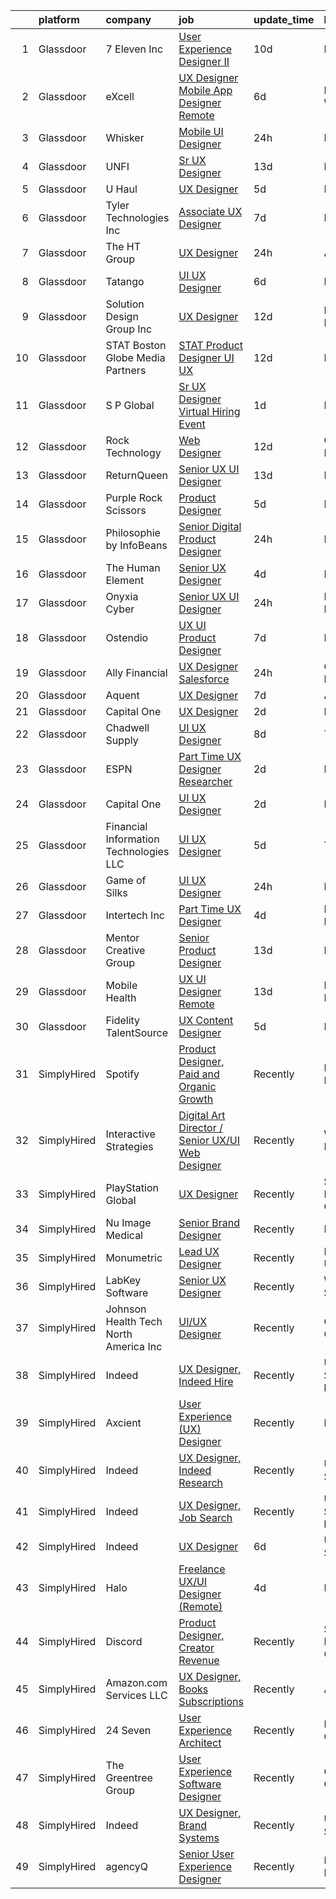 

|    | platform    | company                                | job                                                                                                                                                                                                                                                                                                                                                                                                                                                                                                                                                                                                                                                                                                                                                                                                                                                                                                                                                                                                                                                                                                                                                                                                                                                                                                                                                                                                                 | update_time   | location                  |
|---:|:------------|:---------------------------------------|:--------------------------------------------------------------------------------------------------------------------------------------------------------------------------------------------------------------------------------------------------------------------------------------------------------------------------------------------------------------------------------------------------------------------------------------------------------------------------------------------------------------------------------------------------------------------------------------------------------------------------------------------------------------------------------------------------------------------------------------------------------------------------------------------------------------------------------------------------------------------------------------------------------------------------------------------------------------------------------------------------------------------------------------------------------------------------------------------------------------------------------------------------------------------------------------------------------------------------------------------------------------------------------------------------------------------------------------------------------------------------------------------------------------------|:--------------|:--------------------------|
|  1 | Glassdoor   | 7 Eleven  Inc                          | [User Experience Designer II](https://www.glassdoor.com/partner/jobListing.htm?pos=102&ao=1110586&s=58&guid=000001811e10cda98a1252073a652d95&src=GD_JOB_AD&t=SR&vt=w&cs=1_b9d57c3d&cb=1654066827024&jobListingId=1007881090040&cpc=9972ED6E4FD79B4A&jrtk=3-0-1g4f11jeeq6d3801-1g4f11jeukuja800-d2493598c7d9ad2c--6NYlbfkN0AZh1or1nd4P80EI3VbDMEkHk3WtTTbA7v48SN8PUwli7eEKsXihalT5eu29SHp10Jd19ca7OuAyuQu5wpszQRQtygAVLMkOx3v6UyeIJBa3cEIfhPOMnQxQ-ugoaDD0iJImwaUoNXcGsckQb4mGk9bxsWh7ough2gIb78hZZ7bVT4qTqC8J6cvqLDGmo5y0fGaBN7jvJ-cKGD5yuEk51EbcE56V7OTafhVhO4eO_Zm41jVE_vGxxjcf1CD78MaYK3FLzrdOee4Fnb-VmBl1vmIw9HubSRt2AnXq9vhGFLp6G5hnh1AND9do36NRsW6K7-mpX24a0dXyiQIWTpUty2_yH1yzZ3z8D5hIqXeqJ0vgjLxr1DjLoltOKJxmuZxpPqhMKlA9WVlLWaRahnL9FXxfVV6YyxZvlzurDVWsVHJPaPvL7-g4msYO5ImZ5PXgy5kd0sPcmYTNVB_HRXSu65WfNeWgUaljP0zKf9YffZCSKNtXoZ7hG71pUcnufTN_jBApnDqAVAyL0EXVOPkpTbj4QIQ06OQSukVpCEOLGY5ezkWhjC9CZUMkpggQl2z5TC5joZiaSYeJCkmDPlwJ8Bo58eMKW6y10xeHBAXi6kKmZ_9sAHzi2E0ne2HLtQUzeDvNkK1s-V1LKfyKTOH7QT_QVsr1Ld8N6q1n0l2XQ-BGC8M9dprIXoGLqxOw-rybVi-uxj6J5xeDVWzrD69dLCoHoN67oEnQmE%3D)                                                                                                                                                                                                                                                                                                                     | 10d           | Irving, TX                |
|  2 | Glassdoor   | eXcell                                 | [UX Designer   Mobile App Designer  Remote ](https://www.glassdoor.com/partner/jobListing.htm?pos=103&ao=1110586&s=58&guid=000001811e10cda98a1252073a652d95&src=GD_JOB_AD&t=SR&vt=w&ea=1&cs=1_19053f4a&cb=1654066827024&jobListingId=1007893471128&cpc=9D6F0C30B1838A04&jrtk=3-0-1g4f11jeeq6d3801-1g4f11jeukuja800-fe70f228b92b9f8e--6NYlbfkN0CmxzYmQvvXo95kKnv9JczyZxfBvvIE5_ipFU4pETan2PUf7RwB_ja8z5Yw5mPkjDcFwQtlFRuXTJUyuxlTGSWLVJNa4AG6IAZr_7GmNugtHG5P2NlQI7Y8AGOW02QaSAN9duaATG8qXuiet_5xyUrL1pb5O_F9LA7f9e5zkzLXTdrycdtjMQ65xlltBIAlZ_GlWVTX60avX_vpXX9QeD8xWyKBTJlG-tOnEMBQCWhX-q1jnM-Xapr4jEZlCW38RfmkE-hRADj2X0y4vCg04jr3dTDenmBv-7Qi2F240Dkl8t8FP0Pp4Bgn3cxwuTjCL-n8Ab_VKcj3vIrdusXD6913RmRq8g-fhHpEaAjzxz9lS5rKRJGrMJSDT992I_k_ZSpJ1A_s9I65RcN3TimM27t4zx8FglvpwLBL9dmXzLDuL1RszPzkS1kDi7h-Eqkj8qclUf1FwJwkQDH8Tfae2gl92nYUeC14EHTyIrkIyQFPjEhO60n95BBN5FAou8iHB8gIXNd8D3rncoqg3NiwN81zkYF0oTUebP2zQUgWWIklOnSqo2sZ9kR_FaNUUSmx_JBH2Iu9Lb0TaPiExtK9oU3BxJD3edJlE8lZkC2sUFfo7QnpQEmM45EM2GzRDS2dsrlxy2TzqSEoRcmuK_qoOjD-JcLabosGxlmISDhfSlr4pKlhITVVe_4H0HTanK8RrmXUkTlH1l9688XE9pMQF1o_Q8xypUB4WVShsa93hi_pTJ4r0aa3EYw3eAwuuUpM9y9D_jD8v6ZZESFOEIOsU2lp6Lj3xIQMFI5N6ebSojWrWj0ZlzkhEvY9PJBLQ65WArfvsKIlCkwFhj1uN7E_dn-hkHcKLGv1ZS1BeWVaGmMPouaqK3I_bdQHIohLM2OhpS0CbpSGUIQMJIb5xgyvsj4ZqhOX8hkEWlfAySXEyHlrgLLhVZXABRStWS55AeySE5vK6cXTPMrzoVRcJ0wazbVJslpY8e_TxYwXUxtFXLzj65aO9jzeaFDbrN9w32w86qs%3D) | 6d            | Redmond, WA               |
|  3 | Glassdoor   | Whisker                                | [Mobile UI Designer](https://www.glassdoor.com/partner/jobListing.htm?pos=108&ao=1110586&s=58&guid=000001811e10cda98a1252073a652d95&src=GD_JOB_AD&t=SR&vt=w&ea=1&cs=1_b61b8827&cb=1654066827025&jobListingId=1007906987829&cpc=E509DD49A6927373&jrtk=3-0-1g4f11jeeq6d3801-1g4f11jeukuja800-3e63ae35ad6425d2--6NYlbfkN0DuO5AyZ4DbdVEdCWdwRW2X2xQLnXYxTgC22YElx7EXc8msMH0mY6KKmy9iETSqPoVG68_ymrySiBqnT_Z-kgUnZ7-8t8PHgBNZhJB5RmVN2egvIOAqSIUFXIpkxnT2hnaFxXIXPlKXPkHZJgtupdkrxL5zaVKiEHQ1wletxAELzj_eiLjuE-c5ZDK9KOIYfUeA1zwZctxRKBne50ee5xGtXKM1fAd1APGbrPdq5vQkTrpEfnfczJ6eKnp08nh784rFzkrbFBKUHv_bBbsS_kL_7zPrwc02h2ve4zCWFjXHkl-hVWb8OXW30S9qIXl7NmCH0zf6h-_tggUFlNzOmL0zDmgXmabSSBG6YAF6rcZR_3wYjIPwH4bzFkn546j5pCz5DpHs5eEqklRGXeLjmnrNy4knh5WsND7di9YrZM9kAcwtvEPmvgXAhuUJdkkbhsd6JPM-VXH5v2WZe884fzb-pamm8kaI7deJ6BQ1Ysbh0bZcE40TWT6NvCUWaKZKlsPF9I1LNyXGQskWGFEjIpkIn0S9TXGqb9jGtIC2qZOX-w%3D%3D)                                                                                                                                                                                                                                                                                                                                                                                                                                                                                                           | 24h           | Remote                    |
|  4 | Glassdoor   | UNFI                                   | [Sr  UX Designer](https://www.glassdoor.com/partner/jobListing.htm?pos=126&ao=1110586&s=58&guid=000001811e10cda98a1252073a652d95&src=GD_JOB_AD&t=SR&vt=w&ea=1&cs=1_6a894c7b&cb=1654066827028&jobListingId=1007873321745&cpc=4050D81B60456B41&jrtk=3-0-1g4f11jeeq6d3801-1g4f11jeukuja800-c7a8340897f1dd71--6NYlbfkN0C-wnCPrKf4sNZM-8gFtf-ozn94u3FhprDu0A_-GtcYmttxOUYELTATPbGAzpPgvkqZGRX7VDltwEGc6ng1YlaVdWa6VtH--mm3XWGATLVNnXWOJlQP7Q3r2GhMJaz8bdNavjD8U_-I_53Wk42Nf-sE4J7yivHeNFPLjnfl7MoydYpSpzZ06iVP0bq5ufrIukKmo93WHL87xbHgKJMx1FjjoZ6vjjVyI-Iyjtd_8-XSIdv_XaafGDdQMoXHkAvyBhRc-VaOln5rvHgDEUpwFSwg2Ql0uXUEumRAuYczAdn-enwWe6wafX4iREEvd7W6_PiGlrX-kh6ccmvq4onWxxSQmABzPVqk5Zc-eDEZkWAck829U_HLTz3lNiE1YbrDqWgL-Eus3YzrKsMuzgVC93qAXQiB-y6534aplVlsJlNg0E4saKjHd3t-1UzlX75zvJK647ob3tLA8XGmA3lC9AGZeNeOjSAUogx9-IZWTVbJSh8FxOIY4E20Kf3LMjJ4JKU%3D)                                                                                                                                                                                                                                                                                                                                                                                                                                                                                                                                                            | 13d           | Remote                    |
|  5 | Glassdoor   | U Haul                                 | [UX Designer](https://www.glassdoor.com/partner/jobListing.htm?pos=130&ao=1110586&s=58&guid=000001811e10cda98a1252073a652d95&src=GD_JOB_AD&t=SR&vt=w&ea=1&cs=1_1e97e926&cb=1654066827029&jobListingId=1007895510384&cpc=FAE5E775D180B2FB&jrtk=3-0-1g4f11jeeq6d3801-1g4f11jeukuja800-6d56fbbc994422c6--6NYlbfkN0DdoLzd2nH_jHSLwr2EyTkavNA8xpnfBmQyA5D2SPCveCnv5ZK6x1JNIX0UHuNpBd3nih62M0CfBBeQwFmqa4OFvfmqII_jlNVnJYkWr8AfH5npyoVabNhQFG_q9yMp9tlF-g5MbXN5tymMoVll_Hg2FUSPzXjWmEzVlPkOXInnNIJK2CUdd1W8HmJULmKPC56TRKYQTAKwCmU9GdL7FQpWdQRrzEtulWKEoElYwYBOMx4yeMY_iwm-MbVEhouZrapQ2mdwj4V6lj1d3TxVa58C9cNj8rmu6ZNwuD9Ci4mTmqU9sjIcbIXeWjiQpDe3qGOxo8IUmlFoQeMpOqtLinCDitKH7xGs9gvGinqNUdbE8JfrR3Z-nmBiMCgNmQsb-53GQXwoQW_yNOKGfKC6Sgx7tDUpDV2wCmM2f6r56RSVnYRTgNx2PqcFpva2HZnevpU8nIrvf6g2S-55cZHJWB9_i5KbmlranR1esvI0gtLz76y7vyx8Z3us)                                                                                                                                                                                                                                                                                                                                                                                                                                                                                                                                                                              | 5d            | Phoenix, AZ               |
|  6 | Glassdoor   | Tyler Technologies  Inc                | [Associate UX Designer](https://www.glassdoor.com/partner/jobListing.htm?pos=113&ao=1110586&s=58&guid=000001811e10cda98a1252073a652d95&src=GD_JOB_AD&t=SR&vt=w&cs=1_47fbaf88&cb=1654066827026&jobListingId=1007889296430&cpc=7AD1D84939BBEEF3&jrtk=3-0-1g4f11jeeq6d3801-1g4f11jeukuja800-52ece1768a858e83--6NYlbfkN0CeE3Wp1M-8tH35RiH3f1Z9bIMggqs9mWwktycFHRXbIf7vsqZ4_y01ylFrHTYta8MGGodIM6JsB7ZUbwCAD5cuLNmrbUydNcPRQjoLJAPqa3xeVfaSSCAjRWP_yCtohzOftj9U-4VHt8tGam8kYakPX_ikKU7YLU4zn5XEW2GZLfuefU88j-HcT8Fne2PEtP6Fldvmu1r_546czJILtKo_snwKm6l_ssQvNGENkiNfYYkAiWfiLZQJPxLkqexC4GiCzKP7lhTC5fMOoVqhOCbjgGx0gc4dms5iOgC0aNKQIbf4cFsnUdiVDoFQpP8itWUCkeXlvYcy0eZhIOC88p9QEsgdFOf1N09xLxf4bgJ2GggdJfGocgGZwIopwnbWIFsWDmHBfGgNY2WNhimiHu5xG-mk9_cksLuKxd89XmiXK9pu2U8QXfZM6B0MtOnz5zW7OI8LrWY7cox2D_ebclKRsaGlVbKg7EjD64NgMr9BCkCjlk061eJVQY2yzVjdlgfBPNT6hBhEPE9_cAYHr2fZR8llYnhpZPo%3D)                                                                                                                                                                                                                                                                                                                                                                                                                                                                                                                           | 7d            | Plano, TX                 |
|  7 | Glassdoor   | The HT Group                           | [UX Designer](https://www.glassdoor.com/partner/jobListing.htm?pos=127&ao=1110586&s=58&guid=000001811e10cda98a1252073a652d95&src=GD_JOB_AD&t=SR&vt=w&ea=1&cs=1_28151b01&cb=1654066827028&jobListingId=1007906371927&cpc=87A0A889578C8297&jrtk=3-0-1g4f11jeeq6d3801-1g4f11jeukuja800-4f70dc5883ddc19f--6NYlbfkN0Bra0s3zilufhc4AteKADJ__EYx4e15zFOxHvpj1gP3yFT6O1VqDoAXxp_WIm083I5A_N_Vc-eQ1p7qO7s-PUZ2bmhGhrHZDKo4SR9SC8_16Pjws-hDuOh22-5OHoTwv7-bh6KwzNr0ruDmGdMwGhJNlQk0OfbYthSnPGuoEelyIYVTdHOCqzjtvC9bkYujBjH81hyddrMtNGjKg-y1i8hpWZjwZST3YDsCgrCkx6fY8EVdrI4cYiD4BRz1gjs4IkOdAU2J3Exh2bSiQa_FhPtI7Qhcc2J5OJyXSxZARosCLF6eUCQ0UlMQtiB1URaFX_69szRPwzB2XuOLRfiALf8nj2flI4YPJxWpB1W34FewxnJxMpwbHVxrkrs1o9x8j3jnlpR1UEhkWYZrrcPTr5jvRWCw2FLZHBASGluxmLzNjdjLpOwvfe0aqOIc67jWP7k-NeSKORDGGzgJARXaG8PazjgQWAWu4ucPl2ArCbfGq_njJlQ60JHMy39FOhch4xY%3D)                                                                                                                                                                                                                                                                                                                                                                                                                                                                                                                                                                | 24h           | Austin, TX                |
|  8 | Glassdoor   | Tatango                                | [UI UX Designer](https://www.glassdoor.com/partner/jobListing.htm?pos=104&ao=1110586&s=58&guid=000001811e10cda98a1252073a652d95&src=GD_JOB_AD&t=SR&vt=w&cs=1_cf6f99c3&cb=1654066827024&jobListingId=1007892783494&cpc=AED165184C5D3F86&jrtk=3-0-1g4f11jeeq6d3801-1g4f11jeukuja800-86226a80397e73df--6NYlbfkN0AHVN_DsLU-A5BURTeuu-K54DlyXcfYmaw0RHILtua2zC8Pf7sJ9w91X9lZeDz9zQVdrjcnOO0uEEzciC7ezoQso_x93dAuaAfO0K2LWHfhX45WT6komYLBecdv9Kb5osAamsYcXo49AIPYg1riNIxghXm2DCJjKztjCD7moMiQ68DRfKFJysmeHNoxqFaHvJxJ96e6mYzloiWtyaIoh5ns_qHlRgfSp2AdsqzMDtI1JX1EPRJK0O38wdPq2ryqb4LJ9zFgrbXt-4536-SgEXZhYuiVrTPmJefg6FuZgoFTZtzh7PIDywhhMfaYCyH3AANKMvx4el3_OvlpWRwZF_24tOhocvd-BfH4_MVGTOoVduEee_PNLjMa0Zw55ccCuew8lKxZpgE1a5POrNzbJimK7YeCcfx4sp-Yjc44TKMKqItF1sO-wl3zEYDeBN664oiN-pU4Ap4cxaEZyRYfkYsH5o-7X6TmVDE%3D)                                                                                                                                                                                                                                                                                                                                                                                                                                                                                                                                                                                                  | 6d            | Raleigh, NC               |
|  9 | Glassdoor   | Solution Design Group  Inc             | [UX Designer](https://www.glassdoor.com/partner/jobListing.htm?pos=111&ao=1110586&s=58&guid=000001811e10cda98a1252073a652d95&src=GD_JOB_AD&t=SR&vt=w&ea=1&cs=1_57c58d80&cb=1654066827026&jobListingId=1007876879292&cpc=C49818E30565E1C5&jrtk=3-0-1g4f11jeeq6d3801-1g4f11jeukuja800-ec724255b691a8ab--6NYlbfkN0DpqBsCPRP3Z8s-NZYZWwTMIB1C8IejLqjZTyOhZKhITZxOkYTdAUuvHcLGXP_1gk69f8uXeulR3YUXAWz1XBJ8BG72hrEh2VdSVP_nfXURpO4_ciMwyW8joeZvUmpssjBGT4R8AWKLYZq4Vq9Fa_VOfU52Hz9aUGZKV9zA6qYioMl7LJNM-KUv9IHQBMkOcmwVegNJOYy2ne0dIGHmmZPwb-LEOZlWO_WdwCeH6bK_WfC-e86VyC4iD3HtQSYMQtc3fwCO2PzbaJykV4kS5Q_jlvAbkhcaOfvmdb-OzodsEixv4AeRBi4ghQfMQFbSce9TmpQRzet25KKVewkOcaJ0W9Ut14ZAA81a32ViMfeJwg7IDcUEwX-VVpcKsy7Lh_A7E6OJQNNb6Ian07V9FiAbDKBNQ9b8oLBBYdzktcdMx2FAoIAGs_3exk4d_JJLKTpkEdNviClOzikWpQDT1hE_Z29h0dS_xCOkh23JuE5542GV5Ap35Wsj)                                                                                                                                                                                                                                                                                                                                                                                                                                                                                                                                                                              | 12d           | Minneapolis, MN           |
| 10 | Glassdoor   | STAT   Boston Globe Media Partners     | [STAT   Product Designer  UI UX ](https://www.glassdoor.com/partner/jobListing.htm?pos=117&ao=1110586&s=58&guid=000001811e10cda98a1252073a652d95&src=GD_JOB_AD&t=SR&vt=w&ea=1&cs=1_1dec859a&cb=1654066827027&jobListingId=1007876537479&cpc=4050D81B60456B41&jrtk=3-0-1g4f11jeeq6d3801-1g4f11jeukuja800-a5ada7b7327c7f0b--6NYlbfkN0A-tKeTEZgZ4GEqJFjdxCA7ZSt8RYfIyxOkRzZJeThYzLpo-3kQdGumoNC2dpfgqvdtQPMx_Gz-BvtdS0l82SJTfBsclSZdYPYoSDmagNinxfaKVUqKpRtXSvrHgESy7-8nNODm3ia149Ikk_j_Pl43eUGSRfsVY4iz_GuEt6mQBtTtcXhTscBUj7GuJdFZMkk5o7HAJmhVpwJbYaEbxClWA5DTv64H0MTQitEz0jROnj9MILbDXTVCPkrzg_7QDld8JxOefvYhX3XPdhjjv2ZPIoPa8QznP4jTwq1Ohy9cAZ96eOnsQf0YqHjiSKCDjZA9Bj0JUXK6HLkqc0xBBNfI5qMNgexYcFwmMlgGrQrzyxtqVjVmRfMxcqyWsa_O7o_qKOu82n6hP5R43y_TCQVM7ODrf3u3dxKg2BMOyg5KwU46rEzIr6-lSnqIG8RT8ybGq9fxYgX_KoiKkJrzFM-70WWLidPKIjDlAv5JDqoT8uDHS01RiXl0kAhDG0q2Bqa05yQrQxM2Mw%3D%3D)                                                                                                                                                                                                                                                                                                                                                                                                                                                                                                                              | 12d           | Boston, MA                |
| 11 | Glassdoor   | S P Global                             | [Sr  UX Designer Virtual Hiring Event](https://www.glassdoor.com/partner/jobListing.htm?pos=112&ao=1110586&s=58&guid=000001811e10cda98a1252073a652d95&src=GD_JOB_AD&t=SR&vt=w&cs=1_f6fb839f&cb=1654066827026&jobListingId=1007904378289&cpc=0AD3DB1A95BF4639&jrtk=3-0-1g4f11jeeq6d3801-1g4f11jeukuja800-4c860de503127c09--6NYlbfkN0Btxs39KmTzjw_u_hUXcyTcLpNeUj18C2Nw5A7DCW0FWOPSvZxadnbHK26z7qT0XBRifWtMAfiuNoAFqhP8Me0xlXnJtHd869rWNpTrModt7NmINq8F3oVzTuxl2ofy6QkC-b1prC9KRdK7d9cy2U-4hEczrpB62itn3ovTr423jESQxJSPLH4cwsQJJMysb0Is15crmaAfBITeUVpbIwSWe-4g1DUoDAo0C2Ku1OYy3WvDIHU9rCD070NUsLYxIO-esjmp0W6gAScuSXSzqWMY0SL1CCl5rKXw4p-Ttv8S4B8-gJXFtm43mvy8yjv3KBI6lMJG5zYNCwneSwCNg3bRSR_mI1fugE2xmKPnhkUcCl-Hm-o_3vSIwYPgX1F-4nbybJqBuouSc2AARfArSmDo7YQ7sMH1SkMyqVwZZdqdPqs28K__efJWN45pJvTv4g-86C7wG49ejMHNegbyhkoCB5N1ugXcI1093ft1Z2MejuJMyhhdaKU_pxWVwOOeosbdpe-xagmOAiotlOSaTnVD-tfnHVmdPJD6Pcoqwi0HEctOaBqXRuYq1Rz-k7-GrgiZM26MFGBBQvI3PY_hMzx1rY3RaB8maDR02P4XyU8pqSwnpPOh30zhwW47VIFFK6zdWQfqNtCtnKbE_GxWYXkUrTvm8iS4a7JfBaU8xVBdj5UQ3BAz3LlzQ43I1pLD2sVjgVl5IGEHU2kAMa9shbAkj18Ggo7rKGErK_y_5VcqflXwyZE8aYSX)                                                                                                                                                                                                                                                                                          | 1d            | Dallas, TX                |
| 12 | Glassdoor   | Rock Technology                        | [Web Designer](https://www.glassdoor.com/partner/jobListing.htm?pos=106&ao=1110586&s=58&guid=000001811e10cda98a1252073a652d95&src=GD_JOB_AD&t=SR&vt=w&ea=1&cs=1_f40571c4&cb=1654066827025&jobListingId=1007876248882&cpc=C159A350A118AA9B&jrtk=3-0-1g4f11jeeq6d3801-1g4f11jeukuja800-92d0b4dfddb5212c--6NYlbfkN0CB1tmP7rfbaHtYFmPjg1Xv8BJr6DUbyz0HQmM4H563Al8kPJhEN-iuDqENykkpud67AeFZ9aw3LtYkPWcUzebcX7MCfuu-QQxUVSBjIAqWYE7D-BzFm9EcsZ8h1-S0zg7kBAPHz9-cHEWcF4kn50NAVq52ZWRtZpKlyjpELrCtkTGcSO9BaDob_Nh4GK2WI42oa8keUEzzMp4L2WzUq6spv_yhAOG9qmgnJwANZJptp0AksrRCROXi9HfyrOSSOFl0j_aeyxrgD6J2SksUVK65UTNUzorn956bEFPHCrCAogyGoN77Op3mGGqUn7U2DGlEARQkYIyUhO-iJjhw0Z63uGey5HzPKFy0lFs3r9C4tRCb0U9KBp18eiUNSGtKttqFGafXE4iCeK-jCn7I37FqUHmyX1LZENjqjxACtxP6A5jXf8U9vweLcJkjmFniMUkASHpRHtiCrEWOCbJpbKhy_Z83TkLEcVv0i8GX8I5CMXVGGvKe2DNr)                                                                                                                                                                                                                                                                                                                                                                                                                                                                                                                                                                             | 12d           | Cedar Rapids, IA          |
| 13 | Glassdoor   | ReturnQueen                            | [Senior UX UI Designer](https://www.glassdoor.com/partner/jobListing.htm?pos=101&ao=1110586&s=58&guid=000001811e10cda98a1252073a652d95&src=GD_JOB_AD&t=SR&vt=w&ea=1&cs=1_992662d3&cb=1654066827024&jobListingId=1007872728193&cpc=C5236226369A027C&jrtk=3-0-1g4f11jeeq6d3801-1g4f11jeukuja800-8a69bf3cad1f70ea--6NYlbfkN0Ai4dS-dwPr4eP2-4k814TqdKkj9I0lcDGY6A5U1X7Gkmq_R3dbDhMif8K1umwnkZNGqhC4_pfT1zm_V4oFX2VDs99pCBjHDfhiN3NTmZ0VBhGyAELavXs2xjdBZZDtyIXOzhw5W68_Oi-n_aCaEdUYcYKqPItQ36q2y5S8Yclmubhiefyep329M59b32us_zp7Ni_gF1QvmpVtSp-Sk8HLnzWF5kSpI_3Cr_0YWRLAiVF8SP7_npY4BxOEVPzVth-e1TFoOANQ_j-X5UdwZT4jEANYbfhCapt5I1f9BxemApJtEQhjkPkj53E6hfeH_syOLbPA4pae8-0gFbsprkoHzQTzWXHv0KEe_RsgR_KqM7oanWe567o8Lxdy9-V5wn-Dw3PZxiE17ErxvMJQM9ATIwmm0Gv6xKcG_0JUZqCXIi-rbg-vLdYqYeInWLFabCQjTMRxHSeKBW2FLK8FkVTH3WHaF8UQg6aaSB8IHFvrXMQ3vaLybMOjJAN6u43qFQtZK8cnJYKnwA%3D%3D)                                                                                                                                                                                                                                                                                                                                                                                                                                                                                                                                        | 13d           | Ramsey, NJ                |
| 14 | Glassdoor   | Purple  Rock  Scissors                 | [Product Designer](https://www.glassdoor.com/partner/jobListing.htm?pos=115&ao=1110586&s=58&guid=000001811e10cda98a1252073a652d95&src=GD_JOB_AD&t=SR&vt=w&cs=1_52a66627&cb=1654066827026&jobListingId=1007895212083&cpc=5FEB1BEB8E14EF52&jrtk=3-0-1g4f11jeeq6d3801-1g4f11jeukuja800-19209a4e7ce6e273--6NYlbfkN0B9CJAjumQvo31X8FUvHYg0gNPS0rTJ-uJjWt5JfkEMII10vzOjbNJo6SQhCT4L7RAU6dtdEMhx8nmzmg3wfk6BhM-zFzZCODVrclYp7WjOWs3tGfzj4XR24wIewklUtdIwkGmUxB-lp8SCFGi5DovRpJU5XISOiy4Ol8SHKbhJQCa7LPvCMyjBo6z0dF169_9ncGXOcY2BWZtkDael_sfDXRpINhYBB8HD7jDzKIrwy5O5n3YF6Ef8ViA-yFsiYcX1m-b9J015MRLT2Q8ClaWYIfNKTRp5zubVA7y2aqYDEAhjf_qZdbUvsCJP1N-1-EYbtj6rSSh6En5eQ1MPv32mNLIO1dETD4FExYPYM9VNyEV-oc8-wXaoE_0L5UuiGvt_oZSH1htqKXh8q1vu0eROOOxP0tsJ98mxEzs2Bq4KdYTKXcEE94s-YfzXyQtEy0QLdqRVWeAklyIDH5pN6tQcQ4EPiyFmST1kdTAGAzYtBLAZV2OquBEjxf-qcNrukjQpdGs3vwBgTA1GTEVYYNEf)                                                                                                                                                                                                                                                                                                                                                                                                                                                                                                                                              | 5d            | Remote                    |
| 15 | Glassdoor   | Philosophie by InfoBeans               | [Senior Digital Product Designer](https://www.glassdoor.com/partner/jobListing.htm?pos=118&ao=1110586&s=58&guid=000001811e10cda98a1252073a652d95&src=GD_JOB_AD&t=SR&vt=w&ea=1&cs=1_78c34197&cb=1654066827027&jobListingId=1007907174777&cpc=DFCAFF9DFE7B86C3&jrtk=3-0-1g4f11jeeq6d3801-1g4f11jeukuja800-11d7df0bc424287d--6NYlbfkN0CxNHn9w-jtTWe_RZttFxaIHe43K21EFyXUp6qq9_pyzrZZY9ivqOpdBrjA5zne8Z4XuJv17ljC7zTTe_54BfR9zMGsuut9wA2QO7VS_U1kFAD8TzewTEoddWreZzTg-8MxS-fbAi6tKUCfbEQiGbtBV4yz-iBw08WJYG5TjsHowXtb2PlmpMk5_939xuErRoXOhjFsefeNiNnEi4TfvXI_e7BLXXomA9j-67t1OGh8jx5xNCMUI1DRHnSB4O4AW3gPY_wHyNXHsJOJAclROVNFnsD6cwgy8e77MBaSG-4wxrIufilZr04eoPc1xPFE1mgF0nzRm_ArXSy8OdQzeASJi0DbgDiva4lkLxAUrXol7I4HxWpCIMZjySivDe0oTn9r9o5oz8eVZykZMdBjBOV1yzM74HGAy81TGBAtZnWHBOX5cudEFjCR8H4pnrbphWTvEY_wkekxvKkn5RKRBwv4PAqqITrIta5pS5JJOvkF3XHj8vnHBdqoIghyEM40WSryfdN-kv6qXw%3D%3D)                                                                                                                                                                                                                                                                                                                                                                                                                                                                                                                              | 24h           | Remote                    |
| 16 | Glassdoor   | The Human Element                      | [Senior UX Designer](https://www.glassdoor.com/partner/jobListing.htm?pos=128&ao=1110586&s=58&guid=000001811e10cda98a1252073a652d95&src=GD_JOB_AD&t=SR&vt=w&ea=1&cs=1_27a9fad1&cb=1654066827028&jobListingId=1007897470164&cpc=7F925F5888094D6A&jrtk=3-0-1g4f11jeeq6d3801-1g4f11jeukuja800-d5a7ad6d1badbf94--6NYlbfkN0B-4aMNbqqxVIdaYOTyxSUcM8h1RPqdtK05xNJaaPAcfzUs6sULcK4jby8Rm71bT-7vZHucACQb1wRe0Dt6-jA0ukt_bigs1yp8OBpGxpjSu-pf8Kw2wZAWXVsgFqHg4J9zmkzeMFXBITXybFyJWN6-S8ueXC_gUr_XfwDu90xfk8SCZ1CJ0YhWbi25EwgHR40ZHznWnO62maXsTb_xqu8ASxXEOVIfiTqER8m5t0p-95zpQ0MFIbHQ-latByrgzpPIYVLVMrH52Fr5L_6S7Fmc1AzchhFazPGoPF0z2VmOuJQZCAY_Ux7peLOv6-RvMPbmPoGs3IXpcSrYEkFi3zDtkTtD5TNewyty4STNOy3IKGEyHyOKsLtpAMcgK0n61sXhb-pPYNTC5a90c3Fx5RWUEHWOdNRyh2LmlJ_SJ0Ps0RflcKI7zhjgEBLo6WvPsIrsrNyhE7CchXfDnQDxAa_lqfXoTbNkxoh4QX483VI7qpYJ39WP9rXMVBqHfPtaPSQ%3D)                                                                                                                                                                                                                                                                                                                                                                                                                                                                                                                                                         | 4d            | Remote                    |
| 17 | Glassdoor   | Onyxia Cyber                           | [Senior UX UI Designer](https://www.glassdoor.com/partner/jobListing.htm?pos=114&ao=1110586&s=58&guid=000001811e10cda98a1252073a652d95&src=GD_JOB_AD&t=SR&vt=w&ea=1&cs=1_14c5b9ce&cb=1654066827026&jobListingId=1007905446938&cpc=EE7F0D06914A6BE7&jrtk=3-0-1g4f11jeeq6d3801-1g4f11jeukuja800-cd57ec04e1eab9e6--6NYlbfkN0CvahHJL5dpwIe5nlYo2UZJB8CTXAEl9vJAxrd3EfdRQS1igj9bvH6yAfNBScd8SMl1PnzY6szrYN1O_iHdXQ8XlRjY7VR3I2Uag6mlm_zFS8wEe7berVRHVY-eVhKnpUOZLdEeN3KrLd1oc8WKWWrM01uefvtskJ1enseeC034BgJHnP5pjT6kzh3US74heOMWLoY4bIoTItDcHwWnjbiFKSYMp4yGXDXz0w8ahdPQMKTgM38YHPmqjUoF-C-sIsqwbHBEtg3SG2bh_qeOon5h14W6qaJGhDwAOtJDR3H3muqSgfs3pHC1ec6tOJG2ZBp501aTGTJ_m1tZQBrCQTEb4I0-LAlf889s2VPSbft7pv-BY6jBUiLK5CfZYUfjIaB7f_og7oxb6mzhO323RMPvKnP_EXVOGgIqX9nckq8ORYsY61QFxsa1JenqZYlLbhH9qz7IViFZoEurl4UDaef5QsJSe9RpY5XvkxETpqPCjd2DyalIkv2j0aVBnNPMnBmVzmTrY2pB8Q%3D%3D)                                                                                                                                                                                                                                                                                                                                                                                                                                                                                                                                        | 24h           | New York, NY              |
| 18 | Glassdoor   | Ostendio                               | [UX UI Product Designer](https://www.glassdoor.com/partner/jobListing.htm?pos=119&ao=1110586&s=58&guid=000001811e10cda98a1252073a652d95&src=GD_JOB_AD&t=SR&vt=w&ea=1&cs=1_c3fbaa72&cb=1654066827027&jobListingId=1007890737764&cpc=5E31031E1AFF45A7&jrtk=3-0-1g4f11jeeq6d3801-1g4f11jeukuja800-366ecfa6a6196af6--6NYlbfkN0B2B1KzcLhqbuPpTpkb1CGfhx5yEF2EjUEXx2RoUUdVqV5tDaYBc7qTUdiWJf-bTZwXoCe1lXaRxyEOSyI05uFLgoxuuZ-AoBEeaH6K8WV31zKgosMkwKaW_6wUrbiiq-oqf51_4obbezKCb4kIY9IDHOznaqwpzTikRiB3TGcp1HErc_jr9lSaRA94PMh7rHGgQFCHoaGCpMcWK9TiZQbG42xEAo8h1duyaB4tQj_FkeoP73hOiZSyYmU7y0cLO1Js8p8kfXbd89KN0WN494vS0o86z7PMZ6u7_Nwn7e3NBfD-LpdpA1IprdvlP7w6GOBVuKVFklKGzmnU9Lhp_XV80vRudqVuXrAAq7iAZdh3-8zZOmcpxh9s_7eQlZV3XvL68_vkgP8347ERc58LIoD4HITLjsPij6wg7oSglrfGdqrGPf70hUGIH2A0HO-OQG0PM1-JzjQ6ztZvNYjDzyUauaCbSEg8yxk1UAWaVxdTYUD4ZQBGuX8HxcZCt4sIsKg%3D)                                                                                                                                                                                                                                                                                                                                                                                                                                                                                                                                                     | 7d            | Remote                    |
| 19 | Glassdoor   | Ally Financial                         | [UX Designer   Salesforce](https://www.glassdoor.com/partner/jobListing.htm?pos=122&ao=1110586&s=58&guid=000001811e10cda98a1252073a652d95&src=GD_JOB_AD&t=SR&vt=w&cs=1_566e8e85&cb=1654066827027&jobListingId=1007907061309&cpc=334ABAF5D42DC775&jrtk=3-0-1g4f11jeeq6d3801-1g4f11jeukuja800-a0de87e6276bb79b--6NYlbfkN0DJ5QQ_XkAtnGD7OtNJBPWnMWX0-0yeBIg3SyIy7sPtwbzsSHHn3ObDFBkKUa5OGl-jgazuz4eOBaPIH2gNlEf7nxPSp4E5QCBJlaDBO7B-KwcqIIEbwqWt7luQFINKvQTUtsgrQFXo1TChOaphwip_F1yZB7o4wyO8D6pCiNVnLzrluzZQ8ul4G8fgNnSwtPzYXLhpqTG8hAA-DoWUMDSoEBTNkI6KCVXWiRct_Ttda6ifZw6YUTgXGt_TtRxHnVLdyna6xDysl7C6wuqsq8TVY9o0qtahbhstGi-8bruW_iSXPaM9hLuh5zBxoY8MKS-BKM9RXnXoiDcOS6Fgxj2ynVfV2yQ0KDjqFTTQ3uzDlygKc32OPhbKROwv9BOTH8NV0lDRPS3Bkkzl70poJEzB1c2M0_LWKtlf48q7UYBG0lFnXuIO9vHtjB4Tfiu_VVhLSDhkL0Ah499oGwaeVFpHlKFXeAyaXxk%3D)                                                                                                                                                                                                                                                                                                                                                                                                                                                                                                                                                                                        | 24h           | Charlotte, NC             |
| 20 | Glassdoor   | Aquent                                 | [UX Designer](https://www.glassdoor.com/partner/jobListing.htm?pos=125&ao=1110586&s=58&guid=000001811e10cda98a1252073a652d95&src=GD_JOB_AD&t=SR&vt=w&cs=1_1689594d&cb=1654066827028&jobListingId=1007890135005&cpc=6BF42D0955AE9A34&jrtk=3-0-1g4f11jeeq6d3801-1g4f11jeukuja800-7ba1144f8ee95361--6NYlbfkN0DMrcEu7yrtATojKJA7cEzGQ3FdRGWLh0CZQInL4ECGI9gD0Wolx9R2v-Aex0-GK06_n1S99eJpjHXArv4oZmD86_04obSPmPdHRQ7IRQGOe-MnQMmzrTrFs5KsGDNW1UfNvQLdfAv8ADfGNZ7wiZaUhwMgFzW7CKSmFUc20yZfBbPR6bMrBj34cWJlKDaHSieYgnYrz0ap6Pn4fg-1l2hL3N07kTdlVBWVl3CVfIdmUvZ6drKUmr8_DXJLPcC8WU2oOsGw-kRnFEtXa_Wp3ucQ2ZTkc-xekyPM9Kc0OshIwsJm16xI0Txc44w4UtgzNEwmv6kp4o5ROZU1AAA5S77MQs_6BZLTeuhCttWgEmwzRB7-lybRg1xC94BFl70_uS4-J8TCq8gM2gGR_Rhxc9nWBXss71oqn7osdk8Tn6ygMH-DQsKT7-ZS-qu4KA07X8A%3D)                                                                                                                                                                                                                                                                                                                                                                                                                                                                                                                                                                                                                                     | 7d            | Austin, TX                |
| 21 | Glassdoor   | Capital One                            | [UX Designer](https://www.glassdoor.com/partner/jobListing.htm?pos=107&ao=1110586&s=58&guid=000001811e10cda98a1252073a652d95&src=GD_JOB_AD&t=SR&vt=w&cs=1_be028bf3&cb=1654066827025&jobListingId=1007901635918&cpc=F1F9710DED3F09F8&jrtk=3-0-1g4f11jeeq6d3801-1g4f11jeukuja800-afd7ea119b481ccb--6NYlbfkN0C3j_zLGvpMLCdiZ0WC46XqVTA1VMZzOzKXPhAXwYlrNb9EbKZEg8x0wzjxx-xvfPrKazWr8RjPi-jB5U98Ao-e2VZSmf9qPouelt11r1h2Dl4jnozexgDRmWjESJ3qlQfT3kNH8XOLJxT76wql-PVgqKAM1xggs7cro-3rXA9bsOUXUKYRb5Z20t94JUCCtAxFhkb5coreDOHm_6L67PmumUAThscpWpSkCSfOYhMNXL5baGbp1YMvBvKC6INrkYyJ2cRZOqiAwlbvH-gF1fHtVFyCLf6nbeuAaPUhPgjoNMuXJoRR9Ax6LPbSr7NPgu9BzCqP5FWJ-4p_W0KLGqcggDCfVGjifxUYyjUSPincDhMWUpuxUpkvpqj03Ael7LTeyRYiL4DkCdA1Q0P9p3TReXZOgwjf-ss0d7xI-aVDAThOSuaKY90xYv5oWqjgbFU%3D)                                                                                                                                                                                                                                                                                                                                                                                                                                                                                                                                                                                                                                     | 2d            | Plano, TX                 |
| 22 | Glassdoor   | Chadwell Supply                        | [UI UX Designer](https://www.glassdoor.com/partner/jobListing.htm?pos=116&ao=1110586&s=58&guid=000001811e10cda98a1252073a652d95&src=GD_JOB_AD&t=SR&vt=w&ea=1&cs=1_40c4566e&cb=1654066827027&jobListingId=1007886788476&cpc=149B3D5996025BBA&jrtk=3-0-1g4f11jeeq6d3801-1g4f11jeukuja800-b6f4c1d0808d0569--6NYlbfkN0A7hBXzsdRqctFxVR-nR18ETFWiF-Vc9YCzVbdqLfWy5onrdVgeVLDCsCLDSYYzjsctGZDHI-fhXZ4w2cBsOGcy2DN4JqV1yIseEcvJoUHlokJ0eXcoDJQWEHYQAHFrVoNPkvF77RmYslY9gDVZxdj5JxIeIx-nVBw5k6vd_AD-LOADyrmQjZwhbVlH6gBkqto31k8kGzf3gcrHxoxyx_yfnLTKLOvu1Xhd6ONpeGFdaf8n3mYCGabsS57D9aTc4M6BdAf7BinEmY9eA9LvJfXLbosQb4kw6-roYJ5VUSZ_pDyHz85GAUrXDuyNOmxcbFyk_y5-f8TqVBohyNK4fYxlq6OoGB9mrdRFTQJUZBYcNT9lIg1rxGFoHUJ76lYVqDNzjgBGk-WcnmjOAxRx7jBIwAdKyNtjeM99Dw1KzJTVHXvBIH-0Qvr2ctZR0y99VLsaGW6Aqsk7eKUq6vPPL3lQf_-G0BenuFl_BNbpwo8yFYheeil_X2Aplo7YKIHbqdR-FN75TWjkfIwb9X1uIANN)                                                                                                                                                                                                                                                                                                                                                                                                                                                                                                                                           | 8d            | Tampa, FL                 |
| 23 | Glassdoor   | ESPN                                   | [Part Time UX Designer Researcher](https://www.glassdoor.com/partner/jobListing.htm?pos=124&ao=1110586&s=58&guid=000001811e10cda98a1252073a652d95&src=GD_JOB_AD&t=SR&vt=w&cs=1_f2364606&cb=1654066827028&jobListingId=1007901619475&cpc=3DB599BF2F4828F0&jrtk=3-0-1g4f11jeeq6d3801-1g4f11jeukuja800-c21eccf7928111b3--6NYlbfkN0DAFTyt7pbDCC2JPO79CSdi1dIb81yjczP5qsKcZIxgiYm3-7g-689Ur9xqU8QiYHXTyCCGyKT2njJPxTqg3qJ1o6nGRtxfT3lBoIjkzUIEjCZj_jLHBm28bAIg30rcc02gf90MThVFLmmHdecaJNiZREqZZ_Dhf9keSuEniyLP9BmewxLT_AjwbnoonBH-IsN12BgqIDeEUPoD0fJOfaVVEwzH2bw5OY2jSFaM1AcGZpQBVxHk_Vud0fRKO-yv-OKuUCYuKMoT37DgkPvioOPNb1oTGUQHcSUwCYRwIyndq05ld_dqGO7QhEYH1FNtYXzzqdShtol2g_gjVODs6mpxkcO3IWvNElDpwENPvigivr4lTypQKnBp8IkbDrP2liF_z2e1CuFU6OqXaceaermkMQ9irhFGVIwM8GeJizWc6lW4sEEXyxAs)                                                                                                                                                                                                                                                                                                                                                                                                                                                                                                                                                                                                                              | 2d            | Bristol, CT               |
| 24 | Glassdoor   | Capital One                            | [UI UX Designer](https://www.glassdoor.com/partner/jobListing.htm?pos=110&ao=1110586&s=58&guid=000001811e10cda98a1252073a652d95&src=GD_JOB_AD&t=SR&vt=w&cs=1_79fe6e4e&cb=1654066827025&jobListingId=1007901637793&cpc=DFCAFF9DFE7B86C3&jrtk=3-0-1g4f11jeeq6d3801-1g4f11jeukuja800-2e4c54aa9958afd3--6NYlbfkN0C3j_zLGvpMLCdiZ0WC46XqVTA1VMZzOzKXPhAXwYlrNb9EbKZEg8x0wzjxx-xvfPrKazWr8RjPixTaEe96TzR-ewn3qFGgaetscGztHO-v8e9LiHwemUbcr3FBsr0nxfRkB8PAfCAz5gZrEEXaPTopGd5Jjq_sGLNeQuds8lE7O7aNkjA3nIZFkPThKbQHga5Ugd8wH8rUaRcnsx0IMGfJf7OgPQ6WZHqT7VwgpiXSPVgx7HvSXV0TVTmqD0xJ30hhj8JYm-gWrArM9aR_N459T0qdPvrLz3ZjzKMNFAdLL_Guy4rEOC5LVJSp-WMXK9FvEE6d30RxcQzqb8pGFvrd8fA6TIpBXnz_GE-7GhV4q7ccLtc4LsUdxtf1p7H6m92tq9Pc4nKdCNGR9u5dS7XlyN34WTttWXMbrlPuedFAoO5QLARR_znamaXwJh-lhW0%3D)                                                                                                                                                                                                                                                                                                                                                                                                                                                                                                                                                                                                                                  | 2d            | McLean, VA                |
| 25 | Glassdoor   | Financial Information Technologies LLC | [UI UX Designer](https://www.glassdoor.com/partner/jobListing.htm?pos=123&ao=1110586&s=58&guid=000001811e10cda98a1252073a652d95&src=GD_JOB_AD&t=SR&vt=w&cs=1_37f264df&cb=1654066827028&jobListingId=1007895363672&cpc=F7A2269C793D5877&jrtk=3-0-1g4f11jeeq6d3801-1g4f11jeukuja800-d0480855139b63bd--6NYlbfkN0D0VP5iq6dK3BGqhg8jDjOINdKw9C9J6Rd-__iogDYb3lAFzqU3FrjvpJxtkU2UIBFWTjgBTEy2WaNJVQ5F1EQr_HKQLAIwvA41wG4uwlBKR6EfWWSez_Pt40MVD-e91bxdzj_PtFSOYTiZxz9gcVIX-6tl5e9XFiguQFtw_YxNmr62tQe-fxpIceCweBhTm9brsbkdD-IaKUg_5FOwFKs1VhP92tnbqzOIw5RRo1Fv6OwkhnPODGAnpaNNb4ewULMNGqzvxX03GKulBQFp4QD7Cck-zI1fNQ5zaUpNSLUkhBgPtuWZSHGI96p_DIAqXfTmPp1NUfIPtHtrBY2pqzpEGc_4i2kQApnBvYsn91qclPQn5Ho7StVJl_eqpMPq8rwiU5hngheuT1MAF25jQ4Q7YS2XzE0KhGSaA-HLl05n8k5vgoBW_h1YPULDPQ292N7vYHg_HyRgBG10iQM79xTLfLz9XOHa7yrXKQLS8AkH2m3Mck18bRldahKS2eaInzKVxWcTzcaFMDkFHFRD6TQlQbjb04zhTqDdOUvZ8U9KrGI9Kizjk2wls_UH6vJUu0D1eaw3Z-M1O5ItdZ3HDRK-96stRmHYcYr7GyR6eNEkVkabtqCrMYx5xCV6Rivyju-DtG7wNBLDpRjReSLzTfLKE9sos4MQdz1YpezimVnsj77LA5twF-mQ8XY5k42Q0-8Yd9ISN8m9ZpPxAttnk7K6c15Y-rz6Q34%3D)                                                                                                                                                                                                                                                                                                                                  | 5d            | Tampa, FL                 |
| 26 | Glassdoor   | Game of Silks                          | [UI UX Designer](https://www.glassdoor.com/partner/jobListing.htm?pos=105&ao=1110586&s=58&guid=000001811e10cda98a1252073a652d95&src=GD_JOB_AD&t=SR&vt=w&ea=1&cs=1_e783d6df&cb=1654066827025&jobListingId=1007905554229&cpc=EE7F0D06914A6BE7&jrtk=3-0-1g4f11jeeq6d3801-1g4f11jeukuja800-4ad36456d3719c09--6NYlbfkN0ATuzukLZvOA7Cxi5gGVTPK8s05ijijAIGQnHXs5Od0X3Nt1vrtc2iYY3rc-FzzFnH8f-95tlClck9S2J9pEZHTzOlkLgJYkcuIpFwApZ0ozaZI0ZHJ4DBnpNEmFQN6pDbA5dTx6gZXDJAE6ilJyLErxBPcZAYMkojPzhzfDtaUH2dNwI4MIUB_dK8q9K9Z4PMLKFwoSRFHSl9ebp9HThIsbd6ZPWtd1XuiyAX5HrpS2Py1emeYMrORsP7praFik9BbGo2WTd35qOlR4K4GrmTAuWKpQcsOSrfk5KhqOBnCEi8VCbif3cvZYwSyO779tIoj573VP01wTM4XMj2kKED19p6yAQ1GKmHY59NwXZAv-OY9f0cGqEuTbN2glKu3VzDyX8zn9qdb6Kuu1jRyrqfDn71VmE6kv-bP6NbiNMTdD7JtQoDcnKvkeqKV_eUDpCpSRGfmmLgn-VtTYb-2OZ4NCe5pfVr2oSc2_PkwEB_4OEBli-fQmXfLjwNN80zlMB7cPp3cRbnnsQ%3D%3D)                                                                                                                                                                                                                                                                                                                                                                                                                                                                                                                                               | 24h           | Remote                    |
| 27 | Glassdoor   | Intertech  Inc                         | [Part Time UX Designer](https://www.glassdoor.com/partner/jobListing.htm?pos=121&ao=1110586&s=58&guid=000001811e10cda98a1252073a652d95&src=GD_JOB_AD&t=SR&vt=w&ea=1&cs=1_0f4fcb28&cb=1654066827028&jobListingId=1007899626025&cpc=FA84DF7EA1EC2398&jrtk=3-0-1g4f11jeeq6d3801-1g4f11jeukuja800-8e65ae976d9e962f--6NYlbfkN0DPtnWd5c3HSXcHE7Q9oJFHp5RQto9btUDg0qVxvc0iqj-fTOFvfyy1ASDi6wx1MLSzdJXebjbb50NxQdCW5XsTlAM0wAREVoKjq0HgukbZx4FKiEMBw3qD1Oug9BHUG0djVgLG30tZHdhn2jdzOlt_tXiCKjcNNI7jm3diDqoYNEk9GBpbnjzqlEo0_oAdevTXmNwWMSuOiFn2IrTXLJ4fBG98WZ5tL0gZyn7QUDj62Icsvj-_P6pL0ylcjBDsxkGRmzzIGnSZ5kpPdWlfjWd1nU35H3EYyr61ml_w3ehIH3awNn7I7XMBAEqYDrrdz4FTswX3i6X98qTZ5GPqn_5F_mwCVGgBWFKLg5txL2cDcFjS4gXpzooBelFTotJe1KdJw1L6PJmaS3Vpffxlx3i23jRA2oEXvQQ5eBdqonm32RQUBSGlQ7raZzIdQpQ-7YF_GOa0p7dkIlzL4zZ8RskpCYdvkikvJBELh3Mekj603mBAcRiRuMrVnaHu_oFoTv_9rlZRQmcYRYOMy206TJdbchxyRf010DWq8ZTxjTQnfj7F5SI2vQpX32uRDxJMX3bZk7L7JEe7Eg%3D%3D)                                                                                                                                                                                                                                                                                                                                                                                                                                                                        | 4d            | Minneapolis, MN           |
| 28 | Glassdoor   | Mentor Creative Group                  | [Senior Product Designer](https://www.glassdoor.com/partner/jobListing.htm?pos=129&ao=1110586&s=58&guid=000001811e10cda98a1252073a652d95&src=GD_JOB_AD&t=SR&vt=w&ea=1&cs=1_85a4e415&cb=1654066827029&jobListingId=1007873079388&cpc=26740BCDE5E48596&jrtk=3-0-1g4f11jeeq6d3801-1g4f11jeukuja800-932dcb251f76a5e3--6NYlbfkN0CfQgqVFlDchZ1187zfHENvYid3ZQoKnr6GJk2CFl_M8hjyJf_hS_UwoDVN34bPHX6cIOQa98UzAQRJT7pfbJ-DQfmYuSMrk3DojVkql3atisUq2kk724gQ8u04eMJMgzEXuDbxcOO6XJBa90a7LOhME9DVYksiN_eJMCEsQPG14KMPdUZnBWiRx3xURMInqLGsiDy0jMol8a3TS5tATv2qi9a6BIHbgQEw93A0XAuExd5A7gJc8i1lFoVB9yak_Yrl7icRGfggyTa2FViApn1pagbUpaiVDszEBQ8xNl9EJsnv_LwjtzzKP-dDNxV1hg1OfLj-6TMHISGfX2X89vlpyAZjtjFRSt4jF4V73VMCR5mgnbMLoYkZOkzKPU0AGlaJa3C_drXb7hn0S5m5bc8w-M_Zzeo8QDqbvMmTx23McQT6hWyT4g56DgpJqQR1JA7FwB9Wj0r_itkwAkK4Za59B114G_1XcZ36EpwBmzU9lPnRAhg1g4tLmKeKM70KDo8%3D)                                                                                                                                                                                                                                                                                                                                                                                                                                                                                                                                                    | 13d           | Remote                    |
| 29 | Glassdoor   | Mobile Health                          | [UX UI Designer  Remote ](https://www.glassdoor.com/partner/jobListing.htm?pos=120&ao=1110586&s=58&guid=000001811e10cda98a1252073a652d95&src=GD_JOB_AD&t=SR&vt=w&ea=1&cs=1_426e3851&cb=1654066827028&jobListingId=1007874063227&cpc=9C2286EA3771AAF6&jrtk=3-0-1g4f11jeeq6d3801-1g4f11jeukuja800-dab888626887591b--6NYlbfkN0CVW-wZUB6fDkVbeXZUmA8a9VqOuLioZTZt07t5oqbkUruFU18ewwr6CV3D66L0BhHNDFB1DL7nDyFrXo0tik3MGSpZiU2QTsKdXpT9gcEt_KXnGboQew92eqHzQzH-N6DFBCh1VG02n-iBXjvyeN6Pe9lzx9YXBrUtDEymXG8_K0Tb9yThfKNWVdFSWygtwraOkm8CxuCGSiAaaJ6lFUQgYQ-8lKPrvgbv-gUP1WelP_WYIJ_lj57w5OzspJbm2Eyhgn8GKJ53bBXYnrta8BPezMOPVMKYdFP3t1L0_Rbq_Ob024dvNk1NHN0ajnRCYHLhKvnvcPeOZD-ZaGcs3bvC9Af_fFl6KTj9aXw8CLaBhRmfCKTyyJYV4aEFoiAJ05EoLgDAMM6qDKgLYl2rg886X_4n-HYqoM5at_cMetTPZwkz0vCvVjVUClXidv4iCs46qNH5qOmdWnhliORcyWLxL7VUVuhYwbXJxMPaO5vx-n2n2fqmAPDM9c8gBDBHNESY3BKWJu903HOP_H80eHaRBFyxHt_kJVigR0TYsbRhBvC8uojlY8rcK7EPsanufU0rfa4y5_KeVUG7nxHGKMsU4PThXTYKwX3-HapCPKNqXQ%3D%3D)                                                                                                                                                                                                                                                                                                                                                                                                                                      | 13d           | New York, NY              |
| 30 | Glassdoor   | Fidelity TalentSource                  | [UX Content Designer](https://www.glassdoor.com/partner/jobListing.htm?pos=109&ao=1110586&s=58&guid=000001811e10cda98a1252073a652d95&src=GD_JOB_AD&t=SR&vt=w&cs=1_a6e12946&cb=1654066827025&jobListingId=1007894595260&cpc=A1E2D04CAB10975F&jrtk=3-0-1g4f11jeeq6d3801-1g4f11jeukuja800-02f5c92d0fe65161--6NYlbfkN0AoYXfdOe7El6-Ykny_IbMrQLc_ftZ75MJybi-dJXWXjsCzoyCJRRBVA-mz7JutmkoEXZNw8kGZkepFYijzynRvPhbYcB9B-Nakul0w34ibF9QGtj509UDVIV6IL-IJda9vLbf_jy3_aQp1pUsQ3CCxkQsrlnJWQ7bznsaldZZ9N4UX-IIoRwC2qoMmeTRVLNzMx3GNeLu6fo1MJYLBaLK0MrWOGQjq0gN1btEfUsArdOLOtCV27IRrn7RgMPVU8gsG3GROzbg386XMbAf5aLcslMQISByZuZzTa7Y7c8Fp6TIRW7v2bfU5mwWZOhMIagEmuo9PLj7k2xJD98trCEubhtFTNiiuhXHAqGzPJ6eTlkWZwFsi3ur2ar_rrcK2FOaIZJ3cSio9ZeRpcHCDumMwIha9ePPPueI13tiIdvKKOWrFPp4FfhCXQIRTEXuqlLhbfL-wrhYlH5Nss7L0JhUpDItzna1aM8rWFbULrmY3cR5SvANSMzPp)                                                                                                                                                                                                                                                                                                                                                                                                                                                                                                                                                                           | 5d            | Boston, MA                |
| 31 | SimplyHired | Spotify                                | [Product Designer, Paid and Organic Growth](https://www.simplyhired.com/job/X3oxmK_vKrWQ8G43nATx2MCboi3HMaHd-n4nn8Jc-_64FRFSFu4ENw?q=ux+designer)                                                                                                                                                                                                                                                                                                                                                                                                                                                                                                                                                                                                                                                                                                                                                                                                                                                                                                                                                                                                                                                                                                                                                                                                                                                                   | Recently      | New York, NY              |
| 32 | SimplyHired | Interactive Strategies                 | [Digital Art Director / Senior UX/UI Web Designer](https://www.simplyhired.com/job/XomgQrEMQvXcuxlY88Hgp47fmQSeDg2-PJfmLgviHyvx-npiIgNL3Q?q=ux+designer)                                                                                                                                                                                                                                                                                                                                                                                                                                                                                                                                                                                                                                                                                                                                                                                                                                                                                                                                                                                                                                                                                                                                                                                                                                                            | Recently      | Washington, DC            |
| 33 | SimplyHired | PlayStation Global                     | [UX Designer](https://www.simplyhired.com/job/HBy-pXYV_o8XnyxuOyn3Vnm0QxeZGuXUIJRhOX0UydKTByBUDu1gdw?q=ux+designer)                                                                                                                                                                                                                                                                                                                                                                                                                                                                                                                                                                                                                                                                                                                                                                                                                                                                                                                                                                                                                                                                                                                                                                                                                                                                                                 | Recently      | San Francisco, CA         |
| 34 | SimplyHired | Nu Image Medical                       | [Senior Brand Designer](https://www.simplyhired.com/job/ijU7On9edRqzPg7oCJJItztyl0Y-5tLjCbY7r1o7T9QXwm5o_R8lBg?q=ux+designer)                                                                                                                                                                                                                                                                                                                                                                                                                                                                                                                                                                                                                                                                                                                                                                                                                                                                                                                                                                                                                                                                                                                                                                                                                                                                                       | Recently      | Lutz, FL                  |
| 35 | SimplyHired | Monumetric                             | [Lead UX Designer](https://www.simplyhired.com/job/b7hzc1gQu7SYSsDwsof7jmw8hvTRB71wmErgUVF09B-P_pXhjbh19g?q=ux+designer)                                                                                                                                                                                                                                                                                                                                                                                                                                                                                                                                                                                                                                                                                                                                                                                                                                                                                                                                                                                                                                                                                                                                                                                                                                                                                            | Recently      | Farmington, UT            |
| 36 | SimplyHired | LabKey Software                        | [Senior UX Designer](https://www.simplyhired.com/job/1Sb1F07gkcoYvDkxozIfGgYSpFEbxhfg058UdQNPx4izlU_I9m6Wjw?q=ux+designer)                                                                                                                                                                                                                                                                                                                                                                                                                                                                                                                                                                                                                                                                                                                                                                                                                                                                                                                                                                                                                                                                                                                                                                                                                                                                                          | Recently      | Washington State          |
| 37 | SimplyHired | Johnson Health Tech North America Inc  | [UI/UX Designer](https://www.simplyhired.com/job/lmBHX2irPO1snPkiUbEFN1wF-6eltdzApRES0DMgbWtcQS8M-_letQ?q=ux+designer)                                                                                                                                                                                                                                                                                                                                                                                                                                                                                                                                                                                                                                                                                                                                                                                                                                                                                                                                                                                                                                                                                                                                                                                                                                                                                              | Recently      | Cottage Grove, WI         |
| 38 | SimplyHired | Indeed                                 | [UX Designer, Indeed Hire](https://www.simplyhired.com/job/to7SPkLXBWhNrKgM2tWDUwyUf-yA-PCQ6LYWfPFrEgFhpMZ6IkFZWA?q=ux+designer)                                                                                                                                                                                                                                                                                                                                                                                                                                                                                                                                                                                                                                                                                                                                                                                                                                                                                                                                                                                                                                                                                                                                                                                                                                                                                    | Recently      | United States +1 location |
| 39 | SimplyHired | Axcient                                | [User Experience (UX) Designer](https://www.simplyhired.com/job/33xrm-zSreXFZANEetQ_1dpqBx_ABT3jy_vIdt96PamBxu7IZK9Gmg?q=ux+designer)                                                                                                                                                                                                                                                                                                                                                                                                                                                                                                                                                                                                                                                                                                                                                                                                                                                                                                                                                                                                                                                                                                                                                                                                                                                                               | Recently      | Remote                    |
| 40 | SimplyHired | Indeed                                 | [UX Designer, Indeed Research](https://www.simplyhired.com/job/pE4MB5pFSpSPizqE4PfNjTLLrKLeCrMFstmQb62rYu5iykO3yeRzCg?q=ux+designer)                                                                                                                                                                                                                                                                                                                                                                                                                                                                                                                                                                                                                                                                                                                                                                                                                                                                                                                                                                                                                                                                                                                                                                                                                                                                                | Recently      | United States             |
| 41 | SimplyHired | Indeed                                 | [UX Designer, Job Search](https://www.simplyhired.com/job/nNHCda2Hd_7gR5OjJnDgpr8Rjo1c0zGMaSegaNBlrhk5Ms2oEP6L1g?q=ux+designer)                                                                                                                                                                                                                                                                                                                                                                                                                                                                                                                                                                                                                                                                                                                                                                                                                                                                                                                                                                                                                                                                                                                                                                                                                                                                                     | Recently      | United States +1 location |
| 42 | SimplyHired | Indeed                                 | [UX Designer](https://www.simplyhired.com/job/7GiZIE7D3Vdy_WwQaWJKRxT3iPyT6Rqzli4Zo5eTP3IEz4tsOt1bKA?q=ux+designer)                                                                                                                                                                                                                                                                                                                                                                                                                                                                                                                                                                                                                                                                                                                                                                                                                                                                                                                                                                                                                                                                                                                                                                                                                                                                                                 | 6d            | United States             |
| 43 | SimplyHired | Halo                                   | [Freelance UX/UI Designer (Remote)](https://www.simplyhired.com/job/-T32NtV-D7VMlMvUmThv4PCvxZBKHTas3srB94E0JwOEPny--5c-nQ?q=ux+designer)                                                                                                                                                                                                                                                                                                                                                                                                                                                                                                                                                                                                                                                                                                                                                                                                                                                                                                                                                                                                                                                                                                                                                                                                                                                                           | 4d            | Remote                    |
| 44 | SimplyHired | Discord                                | [Product Designer, Creator Revenue](https://www.simplyhired.com/job/eoBf0Yk2vFFLvLhplyE3qVDxJiouXigV_Csrw89-tCxSlBHGYN4aKQ?q=ux+designer)                                                                                                                                                                                                                                                                                                                                                                                                                                                                                                                                                                                                                                                                                                                                                                                                                                                                                                                                                                                                                                                                                                                                                                                                                                                                           | Recently      | San Francisco, CA         |
| 45 | SimplyHired | Amazon.com Services LLC                | [UX Designer, Books Subscriptions](https://www.simplyhired.com/job/iyRr8KuaXIszTj82zeOH7zNUW3u9GspFVdpjGQHRnUuxgEToWPVQNw?q=ux+designer)                                                                                                                                                                                                                                                                                                                                                                                                                                                                                                                                                                                                                                                                                                                                                                                                                                                                                                                                                                                                                                                                                                                                                                                                                                                                            | Recently      | Arizona                   |
| 46 | SimplyHired | 24 Seven                               | [User Experience Architect](https://www.simplyhired.com/job/XNzORe9E7ivj2AcOh_k8275rdLiELRl9H7tcIdRgU0rbph4xjTxGlA?q=ux+designer)                                                                                                                                                                                                                                                                                                                                                                                                                                                                                                                                                                                                                                                                                                                                                                                                                                                                                                                                                                                                                                                                                                                                                                                                                                                                                   | Recently      | Hercules, CA              |
| 47 | SimplyHired | The Greentree Group                    | [User Experience Software Designer](https://www.simplyhired.com/job/c_1rhXmc5Ll3M8MbC43jtDPUeeuK0dasJqPN2wkMhCW8f3VwkvDVLg?q=ux+designer)                                                                                                                                                                                                                                                                                                                                                                                                                                                                                                                                                                                                                                                                                                                                                                                                                                                                                                                                                                                                                                                                                                                                                                                                                                                                           | Recently      | Columbus, OH              |
| 48 | SimplyHired | Indeed                                 | [UX Designer, Brand Systems](https://www.simplyhired.com/job/_-S8K83zbtFrQ10BLV4fYCybIOBb-8udJPHUi00sEbX00Tgz7W-2EQ?q=ux+designer)                                                                                                                                                                                                                                                                                                                                                                                                                                                                                                                                                                                                                                                                                                                                                                                                                                                                                                                                                                                                                                                                                                                                                                                                                                                                                  | Recently      | United States             |
| 49 | SimplyHired | agencyQ                                | [Senior User Experience Designer](https://www.simplyhired.com/job/cIDtvicOoH53aMYEP0Ljm-akwv5PTKqGSpFWDKdyocaD4666RjrRkA?q=ux+designer)                                                                                                                                                                                                                                                                                                                                                                                                                                                                                                                                                                                                                                                                                                                                                                                                                                                                                                                                                                                                                                                                                                                                                                                                                                                                             | Recently      | Bethesda, MD              |